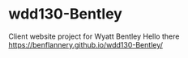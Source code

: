 # wdd130-Bentley
Client website project for Wyatt Bentley
Hello there
https://benflannery.github.io/wdd130-Bentley/
